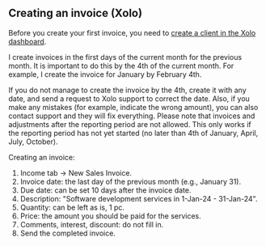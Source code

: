 ## Creating an invoice (Xolo)

Before you create your first invoice, you need to [create a client in the Xolo dashboard](#creating-a-client).

I create invoices in the first days of the current month for the previous month. It is important to do this by the 4th
of the current month. For example, I create the invoice for January by February 4th.

If you do not manage to create the invoice by the 4th, create it with any date, and send a request to Xolo support to
correct the date. Also, if you make any mistakes (for example, indicate the wrong amount), you can also contact support
and they will fix everything. Please note that invoices and adjustments after the reporting period are not allowed. This
only works if the reporting period has not yet started (no later than 4th of January, April, July, October).

Creating an invoice:

1. Income tab -> New Sales Invoice.
2. Invoice date: the last day of the previous month (e.g., January 31).
3. Due date: can be set 10 days after the invoice date.
4. Description: "Software development services in 1-Jan-24 - 31-Jan-24".
5. Quantity: can be left as is, 1 pc.
6. Price: the amount you should be paid for the services.
7. Comments, interest, discount: do not fill in.
8. Send the completed invoice.
